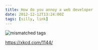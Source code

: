 ```yaml
---
title: How do you annoy a web developer
date: 2012-12-12T13:24:00Z
tags: [silly, link]
---
```


![mismatched tags](https://imgs.xkcd.com/comics/tags.png)

https://xkcd.com/1144/
